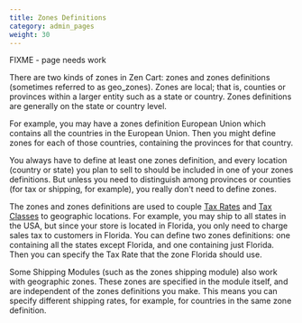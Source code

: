 ```yaml
---
title: Zones Definitions
category: admin_pages
weight: 30
---
```


FIXME - page needs work 

There are two kinds of zones in Zen Cart: zones and zones definitions (sometimes referred to as geo_zones). Zones are local; that is, counties or provinces within a larger entity such as a state or country. Zones definitions are generally on the state or country level.


For example, you may have a zones definition European Union which contains all the countries in the European Union. Then you might define zones for each of those countries, containing the provinces for that country.


You always have to define at least one zones definition, and every location (country or state) you plan to sell to should be included in one of your zones definitions. But unless you need to distinguish among provinces or counties (for tax or shipping, for example), you really don't need to define zones.


The zones and zones definitions are used to couple 
[Tax Rates](/user/admin_pages/locations/tax_rates) and 
[Tax Classes](/user/admin_pages/locations/tax_classes) to geographic locations. 
For example, you may ship to all states in the USA, but since your store is located in Florida, you only need to charge sales tax to customers in Florida. You can define two zones definitions: one containing all the states except Florida, and one containing just Florida. Then you can specify the Tax Rate that the zone Florida should use.


Some Shipping Modules (such as the zones shipping module) also work with geographic zones. These zones are specified in the module itself, and are independent of the zones definitions you make. This means you can specify different shipping rates, for example, for countries in the same zone definition.

